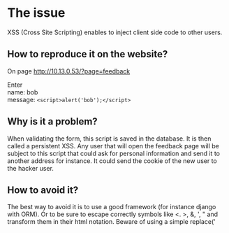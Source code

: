 # The issue
XSS (Cross Site Scripting) enables to inject client side code to other users.


## How to reproduce it on the website?
On page http://10.13.0.53/?page=feedback

Enter   
name: bob  
message: `<script>alert('bob');</script>`


## Why is it a problem?
When validating the form, this script is saved in the database. It is then called a persistent XSS.
Any user that will open the feedback page will be subject to this script that could ask for personal information 
and send it to another address for instance. It could send the cookie of the new user to the hacker user.


## How to avoid it?
The best way to avoid it is to use a good framework (for instance django with ORM). Or to be sure to escape correctly symbols like <. >, &, ', " 
and transform them in their html notation. 
Beware of using a simple replace('<script>', '') as it could be hacked by a simple '<sc<script>ript>'

